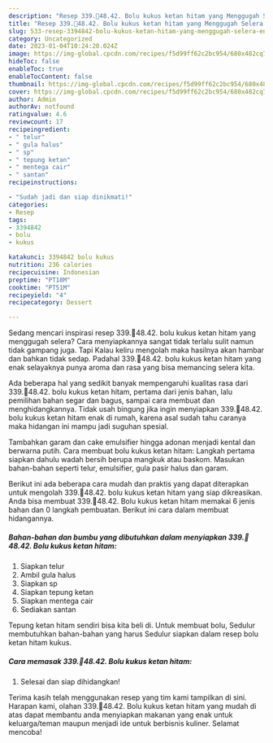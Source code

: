 ```yaml
---
description: "Resep 339.🥰48.42. Bolu kukus ketan hitam yang Menggugah Selera , Enak Banget"
title: "Resep 339.🥰48.42. Bolu kukus ketan hitam yang Menggugah Selera , Enak Banget"
slug: 533-resep-3394842-bolu-kukus-ketan-hitam-yang-menggugah-selera-enak-banget
category: Uncategorized
date: 2023-01-04T10:24:20.024Z
image: https://img-global.cpcdn.com/recipes/f5d99ff62c2bc954/680x482cq70/3394842-bolu-kukus-ketan-hitam-foto-resep-utama.jpg
hideToc: false
enableToc: true
enableTocContent: false
thumbnail: https://img-global.cpcdn.com/recipes/f5d99ff62c2bc954/680x482cq70/3394842-bolu-kukus-ketan-hitam-foto-resep-utama.jpg
cover: https://img-global.cpcdn.com/recipes/f5d99ff62c2bc954/680x482cq70/3394842-bolu-kukus-ketan-hitam-foto-resep-utama.jpg
author: Admin
authorAv: notfound
ratingvalue: 4.6
reviewcount: 17
recipeingredient:
- " telur"
- " gula halus"
- " sp"
- " tepung ketan"
- " mentega cair"
- " santan"
recipeinstructions:

- "Sudah jadi dan siap dinikmati!"
categories:
- Resep
tags:
- 3394842
- bolu
- kukus

katakunci: 3394842 bolu kukus 
nutrition: 236 calories
recipecuisine: Indonesian
preptime: "PT18M"
cooktime: "PT51M"
recipeyield: "4"
recipecategory: Dessert

---
```



Sedang mencari inspirasi resep 339.🥰48.42. bolu kukus ketan hitam yang menggugah selera? Cara menyiapkannya sangat tidak terlalu sulit namun tidak gampang juga. Tapi Kalau keliru mengolah maka hasilnya akan hambar dan bahkan tidak sedap. Padahal 339.🥰48.42. bolu kukus ketan hitam yang enak selayaknya punya aroma dan rasa yang bisa memancing selera kita.


Ada beberapa hal yang sedikit banyak mempengaruhi kualitas rasa dari 339.🥰48.42. bolu kukus ketan hitam, pertama dari jenis bahan, lalu pemilihan bahan segar dan bagus, sampai cara membuat dan menghidangkannya. Tidak usah bingung jika ingin menyiapkan 339.🥰48.42. bolu kukus ketan hitam enak di rumah, karena asal sudah tahu caranya maka hidangan ini mampu jadi suguhan spesial.

Tambahkan garam dan cake emulsifier hingga adonan menjadi kental dan berwarna putih. Cara membuat bolu kukus ketan hitam: Langkah pertama siapkan dahulu wadah bersih berupa mangkuk atau baskom. Masukan bahan-bahan seperti telur, emulsifier, gula pasir halus dan garam.


Berikut ini ada beberapa cara mudah dan praktis yang dapat diterapkan untuk mengolah 339.🥰48.42. bolu kukus ketan hitam yang siap dikreasikan. Anda bisa membuat 339.🥰48.42. Bolu kukus ketan hitam memakai 6 jenis bahan dan 0 langkah pembuatan. Berikut ini cara dalam membuat hidangannya.

<!--inarticleads1-->

##### Bahan-bahan dan bumbu yang dibutuhkan dalam menyiapkan 339.🥰48.42. Bolu kukus ketan hitam:

1. Siapkan  telur
1. Ambil  gula halus
1. Siapkan  sp
1. Siapkan  tepung ketan
1. Siapkan  mentega cair
1. Sediakan  santan


Tepung ketan hitam sendiri bisa kita beli di. Untuk membuat bolu, Sedulur membutuhkan bahan-bahan yang harus Sedulur siapkan dalam resep bolu ketan hitam kukus. 

<!--inarticleads2-->

##### Cara memasak 339.🥰48.42. Bolu kukus ketan hitam:


1. Selesai dan siap dihidangkan!



Terima kasih telah menggunakan resep yang tim kami tampilkan di sini. Harapan kami, olahan 339.🥰48.42. Bolu kukus ketan hitam yang mudah di atas dapat membantu anda menyiapkan makanan yang enak untuk keluarga/teman maupun menjadi ide untuk berbisnis kuliner. Selamat mencoba!
